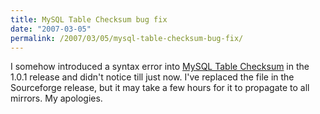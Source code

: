 ```yaml
---
title: MySQL Table Checksum bug fix
date: "2007-03-05"
permalink: /2007/03/05/mysql-table-checksum-bug-fix/
---
```

I somehow introduced a syntax error into [MySQL Table Checksum][1] in the 1.0.1 release and didn't notice till just now. I've replaced the file in the Sourceforge release, but it may take a few hours for it to propagate to all mirrors. My apologies.

 [1]: http://code.google.com/p/maatkit
